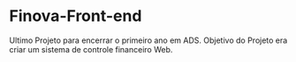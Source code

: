 # Finova-Front-end
Ultimo Projeto para encerrar o primeiro ano em ADS. Objetivo do Projeto era criar um sistema de controle financeiro Web.
